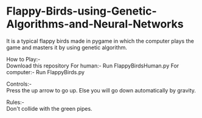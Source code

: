 # Flappy-Birds-using-Genetic-Algorithms-and-Neural-Networks

It is a typical flappy birds made in pygame in which the computer plays the game and masters it by using genetic algorithm.

How to Play:-<br/>
  Download this repository
  For human:-
    Run FlappyBirdsHuman.py
  For computer:-
    Run FlappyBirds.py
    
Controls:-<br/>
  Press the up arrow to go up.
  Else you will go down automatically by gravity.
  
 Rules:-<br/>
  Don't collide with the green pipes.
  
  

